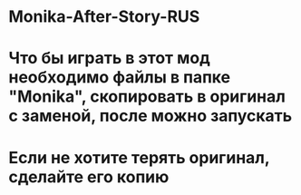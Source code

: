 # Monika-After-Story-RUS
# Что бы играть в этот мод необходимо файлы в папке "Monika", скопировать в оригинал с заменой, после можно запускать
# Если не хотите терять оригинал, сделайте его копию
